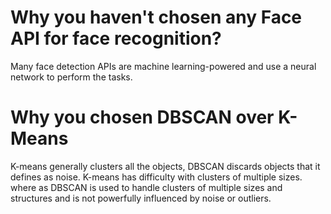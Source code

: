 # Why you haven't chosen any Face API for face recognition?

Many face detection APIs are machine learning-powered and use a neural network to perform the tasks.

# Why you chosen DBSCAN over K-Means

K-means generally clusters all the objects, DBSCAN discards objects that it defines as noise. K-means has difficulty with clusters of multiple sizes.	where as DBSCAN is used to handle clusters of multiple sizes and structures and is not powerfully influenced by noise or outliers.
